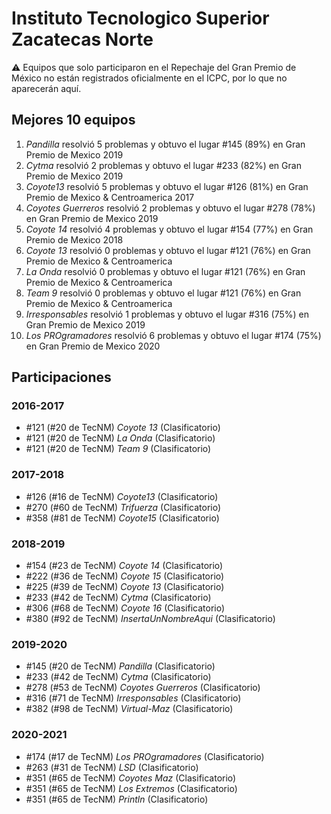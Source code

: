 # Instituto Tecnologico Superior Zacatecas Norte

:warning: Equipos que solo participaron en el Repechaje del Gran Premio de México no están registrados oficialmente en el ICPC, por lo que no aparecerán aquí.

## Mejores 10 equipos

1. _Pandilla_ resolvió 5 problemas y obtuvo el lugar #145 (89%) en Gran Premio de Mexico 2019
1. _Cytma_ resolvió 2 problemas y obtuvo el lugar #233 (82%) en Gran Premio de Mexico 2019
1. _Coyote13_ resolvió 5 problemas y obtuvo el lugar #126 (81%) en Gran Premio de Mexico & Centroamerica 2017
1. _Coyotes Guerreros_ resolvió 2 problemas y obtuvo el lugar #278 (78%) en Gran Premio de Mexico 2019
1. _Coyote 14_ resolvió 4 problemas y obtuvo el lugar #154 (77%) en Gran Premio de Mexico 2018
1. _Coyote 13_ resolvió 0 problemas y obtuvo el lugar #121 (76%) en Gran Premio de Mexico & Centroamerica
1. _La Onda_ resolvió 0 problemas y obtuvo el lugar #121 (76%) en Gran Premio de Mexico & Centroamerica
1. _Team 9_ resolvió 0 problemas y obtuvo el lugar #121 (76%) en Gran Premio de Mexico & Centroamerica
1. _Irresponsables_ resolvió 1 problemas y obtuvo el lugar #316 (75%) en Gran Premio de Mexico 2019
1. _Los PROgramadores_ resolvió 6 problemas y obtuvo el lugar #174 (75%) en Gran Premio de Mexico 2020

## Participaciones

### 2016-2017

- #121 (#20 de TecNM) _Coyote 13_ (Clasificatorio)
- #121 (#20 de TecNM) _La Onda_ (Clasificatorio)
- #121 (#20 de TecNM) _Team 9_ (Clasificatorio)

### 2017-2018

- #126 (#16 de TecNM) _Coyote13_ (Clasificatorio)
- #270 (#60 de TecNM) _Trifuerza_ (Clasificatorio)
- #358 (#81 de TecNM) _Coyote15_ (Clasificatorio)

### 2018-2019

- #154 (#23 de TecNM) _Coyote 14_ (Clasificatorio)
- #222 (#36 de TecNM) _Coyote 15_ (Clasificatorio)
- #225 (#39 de TecNM) _Coyote 13_ (Clasificatorio)
- #233 (#42 de TecNM) _Cytma_ (Clasificatorio)
- #306 (#68 de TecNM) _Coyote 16_ (Clasificatorio)
- #380 (#92 de TecNM) _InsertaUnNombreAqui_ (Clasificatorio)

### 2019-2020

- #145 (#20 de TecNM) _Pandilla_ (Clasificatorio)
- #233 (#42 de TecNM) _Cytma_ (Clasificatorio)
- #278 (#53 de TecNM) _Coyotes Guerreros_ (Clasificatorio)
- #316 (#71 de TecNM) _Irresponsables_ (Clasificatorio)
- #382 (#98 de TecNM) _Virtual-Maz_ (Clasificatorio)

### 2020-2021

- #174 (#17 de TecNM) _Los PROgramadores_ (Clasificatorio)
- #263 (#31 de TecNM) _LSD_ (Clasificatorio)
- #351 (#65 de TecNM) _Coyotes Maz_ (Clasificatorio)
- #351 (#65 de TecNM) _Los Extremos_ (Clasificatorio)
- #351 (#65 de TecNM) _Println_ (Clasificatorio)



